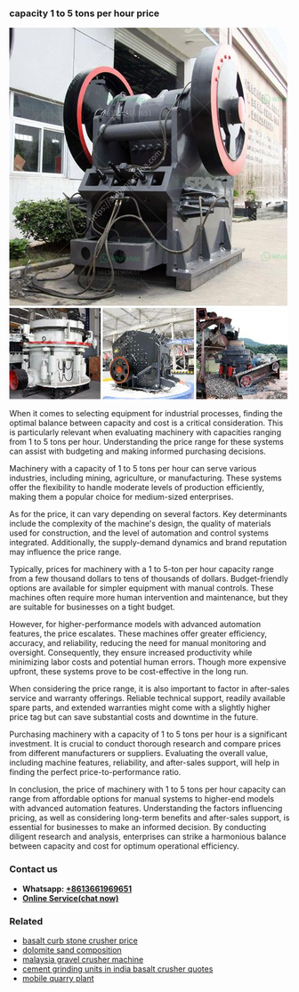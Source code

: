 <h3>capacity 1 to 5 tons per hour price</h3><img src='1702260051.jpg' alt=''><p>When it comes to selecting equipment for industrial processes, finding the optimal balance between capacity and cost is a critical consideration. This is particularly relevant when evaluating machinery with capacities ranging from 1 to 5 tons per hour. Understanding the price range for these systems can assist with budgeting and making informed purchasing decisions.</p><p>Machinery with a capacity of 1 to 5 tons per hour can serve various industries, including mining, agriculture, or manufacturing. These systems offer the flexibility to handle moderate levels of production efficiently, making them a popular choice for medium-sized enterprises.</p><p>As for the price, it can vary depending on several factors. Key determinants include the complexity of the machine's design, the quality of materials used for construction, and the level of automation and control systems integrated. Additionally, the supply-demand dynamics and brand reputation may influence the price range.</p><p>Typically, prices for machinery with a 1 to 5-ton per hour capacity range from a few thousand dollars to tens of thousands of dollars. Budget-friendly options are available for simpler equipment with manual controls. These machines often require more human intervention and maintenance, but they are suitable for businesses on a tight budget.</p><p>However, for higher-performance models with advanced automation features, the price escalates. These machines offer greater efficiency, accuracy, and reliability, reducing the need for manual monitoring and oversight. Consequently, they ensure increased productivity while minimizing labor costs and potential human errors. Though more expensive upfront, these systems prove to be cost-effective in the long run.</p><p>When considering the price range, it is also important to factor in after-sales service and warranty offerings. Reliable technical support, readily available spare parts, and extended warranties might come with a slightly higher price tag but can save substantial costs and downtime in the future.</p><p>Purchasing machinery with a capacity of 1 to 5 tons per hour is a significant investment. It is crucial to conduct thorough research and compare prices from different manufacturers or suppliers. Evaluating the overall value, including machine features, reliability, and after-sales support, will help in finding the perfect price-to-performance ratio.</p><p>In conclusion, the price of machinery with 1 to 5 tons per hour capacity can range from affordable options for manual systems to higher-end models with advanced automation features. Understanding the factors influencing pricing, as well as considering long-term benefits and after-sales support, is essential for businesses to make an informed decision. By conducting diligent research and analysis, enterprises can strike a harmonious balance between capacity and cost for optimum operational efficiency.</p><h3>Contact us</h3><ul><li><strong>Whatsapp:&nbsp;<a href="https://wa.me/8613661969651">+8613661969651</a></strong></li><li><a href="https://swt.shibang-china.com/?git&amp;zhl&amp;capacity 1 to 5 tons per hour price"><strong>Online Service(chat now)</strong></a></li></ul><h3>Related</h3><ul><li><a href='basalt curb stone crusher price.md'>basalt curb stone crusher price</a></li><li><a href='dolomite sand composition.md'>dolomite sand composition</a></li><li><a href='malaysia gravel crusher machine.md'>malaysia gravel crusher machine</a></li><li><a href='cement grinding units in india basalt crusher quotes.md'>cement grinding units in india basalt crusher quotes</a></li><li><a href='mobile quarry plant.md'>mobile quarry plant</a></li></ul>